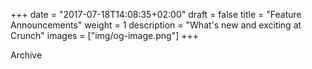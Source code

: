 +++
date = "2017-07-18T14:08:35+02:00"
draft = false
title = "Feature Announcements"
weight = 1
description = "What's new and exciting at Crunch"
images = ["img/og-image.png"]
+++

Archive
